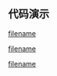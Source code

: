 <h2>代码演示</h2>

<div class="container-demo-main">

<div class="container-demo-left">

[filename](../../src/signature.html ':include :type=code  :fragment=htmldemo')

[filename](../../src/signature.html ':include :type=code  :fragment=jsdemo javascript')

</div>

<div class="container-demo-right">

[filename](../../src/signature.html ':include width=375 height=667')

</div>